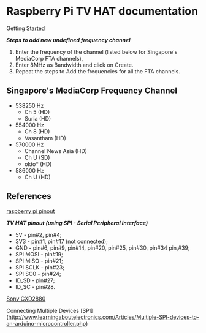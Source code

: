 # Raspberry Pi TV HAT documentation

Getting [Started](https://www.raspberrypi.org/app/uploads/2018/10/Getting-started-with-the-Raspberry-Pi-TV-HAT.pdf)

***Steps to add new undefined frequency channel***
1. Enter the frequency of the channel (listed below for Singapore's MediaCorp FTA channels), 
2. Enter 8MHz as Bandwidth and click on Create. 
3. Repeat the steps to Add the frequencies for all the FTA channels.

## Singapore's MediaCorp Frequency Channel
* 538250 Hz 
  + Ch 5 (HD)
  + Suria (HD)
* 554000 Hz 
  + Ch 8 (HD)
  + Vasantham (HD)
* 570000 Hz 
  + Channel News Asia (HD)
  + Ch U (SD)
  + okto* (HD)
* 586000 Hz 
  + Ch U (HD)

## References
[raspberry pi pinout](https://pinout.xyz/#)

***TV HAT pinout (using SPI - Serial Peripheral Interface)***
* 5V - pin#2, pin#4;
* 3V3 - pin#1, pin#17 (not connected);
* GND - pin#6, pin#9, pin#14, pin#20, pin#25, pin#30, pin#34 pin,#39;
* SPI MOSI - pin#19;
* SPI MISO - pin#21;
* SPI SCLK - pin#23;
* SPI SC0 - pin#24;
* ID_SD - pin#27;
* ID_SC - pin#28.

[Sony CXD2880](https://elinux.org/images/2/2f/ELCE2018-poster-Sony-rpi-cxd2880.pdf)

Connecting Multiple Devices [SPI] (http://www.learningaboutelectronics.com/Articles/Multiple-SPI-devices-to-an-arduino-microcontroller.php)